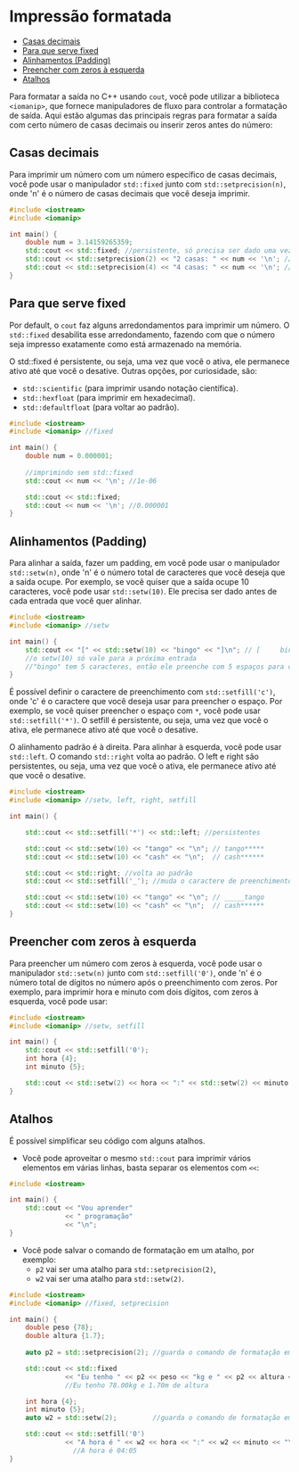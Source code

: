 # Impressão formatada

<!-- toc -->
- [Casas decimais](#casas-decimais)
- [Para que serve fixed](#para-que-serve-fixed)
- [Alinhamentos (Padding)](#alinhamentos-padding)
- [Preencher com zeros à esquerda](#preencher-com-zeros-à-esquerda)
- [Atalhos](#atalhos)
<!-- toc -->

Para formatar a saída no C++ usando `cout`, você pode utilizar a biblioteca `<iomanip>`, que fornece manipuladores de fluxo para controlar a formatação de saída. Aqui estão algumas das principais regras para formatar a saída com certo número de casas decimais ou inserir zeros antes do número:

## Casas decimais

Para imprimir um número com um número específico de casas decimais, você pode usar o manipulador `std::fixed` junto com `std::setprecision(n)`, onde 'n' é o número de casas decimais que você deseja imprimir.

```cpp
#include <iostream>
#include <iomanip>

int main() {
    double num = 3.14159265359;
    std::cout << std::fixed; //persistente, só precisa ser dado uma vez
    std::cout << std::setprecision(2) << "2 casas: " << num << '\n'; // 3.14
    std::cout << std::setprecision(4) << "4 casas: " << num << '\n'; // 3.1416
}
```

## Para que serve fixed

Por default, o `cout` faz alguns arredondamentos para imprimir um número. O `std::fixed` desabilita esse arredondamento, fazendo com que o número seja impresso exatamente como está armazenado na memória.

O std::fixed é persistente, ou seja, uma vez que você o ativa, ele permanece ativo até que você o desative. Outras opções, por curiosidade, são:

- `std::scientific` (para imprimir usando notação científica).
- `std::hexfloat` (para imprimir em hexadecimal).
- `std::defaultfloat` (para voltar ao padrão).

```cpp
#include <iostream>
#include <iomanip> //fixed

int main() {
    double num = 0.000001;
    
    //imprimindo sem std::fixed
    std::cout << num << '\n'; //1e-06

    std::cout << std::fixed;
    std::cout << num << '\n'; //0.000001
}
```

## Alinhamentos (Padding)

Para alinhar a saída, fazer um padding, em você pode usar o manipulador `std::setw(n)`, onde 'n' é o número total de caracteres que você deseja que a saída ocupe. Por exemplo, se você quiser que a saída ocupe 10 caracteres, você pode usar `std::setw(10)`. Ele precisa ser dado antes de cada entrada que você quer alinhar.

```cpp
#include <iostream>
#include <iomanip> //setw

int main() {
    std::cout << "[" << std::setw(10) << "bingo" << "]\n"; // [     bingo]
    //o setw(10) só vale para a próxima entrada
    //"bingo" tem 5 caracteres, então ele preenche com 5 espaços para completar 10
}
```

É possível definir o caractere de preenchimento com `std::setfill('c')`, onde 'c' é o caractere que você deseja usar para preencher o espaço. Por exemplo, se você quiser preencher o espaço com `*`, você pode usar `std::setfill('*')`. O setfill é persistente, ou seja, uma vez que você o ativa, ele permanece ativo até que você o desative.

O alinhamento padrão é à direita. Para alinhar à esquerda, você pode usar `std::left`. O comando `std::right` volta ao padrão. O left e right são persistentes, ou seja, uma vez que você o ativa, ele permanece ativo até que você o desative.

```cpp
#include <iostream>
#include <iomanip> //setw, left, right, setfill

int main() {

    std::cout << std::setfill('*') << std::left; //persistentes

    std::cout << std::setw(10) << "tango" << "\n"; // tango*****
    std::cout << std::setw(10) << "cash" << "\n";  // cash******

    std::cout << std::right; //volta ao padrão
    std::cout << std::setfill('_'); //muda o caractere de preenchimento para _

    std::cout << std::setw(10) << "tango" << "\n"; // _____tango
    std::cout << std::setw(10) << "cash" << "\n";  // cash******
}
```

## Preencher com zeros à esquerda

Para preencher um número com zeros à esquerda, você pode usar o manipulador `std::setw(n)` junto com `std::setfill('0')`, onde 'n' é o número total de dígitos no número após o preenchimento com zeros. Por exemplo, para imprimir hora e minuto com dois dígitos, com zeros à esquerda, você pode usar:

```cpp
#include <iostream>
#include <iomanip> //setw, setfill

int main() {
    std::cout << std::setfill('0');
    int hora {4};
    int minuto {5};

    std::cout << std::setw(2) << hora << ":" << std::setw(2) << minuto << "\n"; //04:05
}
```

## Atalhos

É possível simplificar seu código com alguns atalhos.

- Você pode aproveitar o mesmo `std::cout` para imprimir vários elementos em várias linhas, basta separar os elementos com `<<`:

```cpp
#include <iostream>

int main() {
    std::cout << "Vou aprender"
              << " programação"
              << "\n";
}
```

- Você pode salvar o comando de formatação em um atalho, por exemplo:
  - `p2` vai ser uma atalho para `std::setprecision(2)`,
  - `w2` vai ser uma atalho para `std::setw(2)`.

```cpp
#include <iostream>
#include <iomanip> //fixed, setprecision

int main() {
    double peso {78};
    double altura {1.7};
    
    auto p2 = std::setprecision(2); //guarda o comando de formatação em p2

    std::cout << std::fixed
              << "Eu tenho " << p2 << peso << "kg e " << p2 << altura << "m de altura\n";
              //Eu tenho 78.00kg e 1.70m de altura

    int hora {4};
    int minuto {5};
    auto w2 = std::setw(2);         //guarda o comando de formatação em w2

    std::cout << std::setfill('0')
              << "A hora é " << w2 << hora << ":" << w2 << minuto << "\n";
                //A hora é 04:05
}
```
